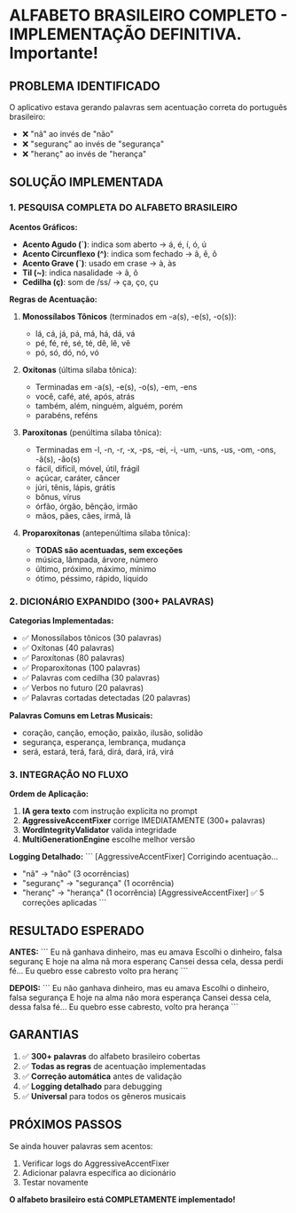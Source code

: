 # ALFABETO BRASILEIRO COMPLETO - IMPLEMENTAÇÃO DEFINITIVA. Importante!

## PROBLEMA IDENTIFICADO
O aplicativo estava gerando palavras sem acentuação correta do português brasileiro:
- ❌ "nã" ao invés de "não"
- ❌ "seguranç" ao invés de "segurança"
- ❌ "heranç" ao invés de "herança"

## SOLUÇÃO IMPLEMENTADA

### 1. PESQUISA COMPLETA DO ALFABETO BRASILEIRO

**Acentos Gráficos:**
- **Acento Agudo (´)**: indica som aberto → á, é, í, ó, ú
- **Acento Circunflexo (^)**: indica som fechado → â, ê, ô
- **Acento Grave (\`)**: usado em crase → à, às
- **Til (~)**: indica nasalidade → ã, õ
- **Cedilha (ç)**: som de /ss/ → ça, ço, çu

**Regras de Acentuação:**

1. **Monossílabos Tônicos** (terminados em -a(s), -e(s), -o(s)):
   - lá, cá, já, pá, má, há, dá, vá
   - pé, fé, ré, sé, té, dê, lê, vê
   - pó, só, dó, nó, vó

2. **Oxítonas** (última sílaba tônica):
   - Terminadas em -a(s), -e(s), -o(s), -em, -ens
   - você, café, até, após, atrás
   - também, além, ninguém, alguém, porém
   - parabéns, reféns

3. **Paroxítonas** (penúltima sílaba tônica):
   - Terminadas em -l, -n, -r, -x, -ps, -ei, -i, -um, -uns, -us, -om, -ons, -ã(s), -ão(s)
   - fácil, difícil, móvel, útil, frágil
   - açúcar, caráter, câncer
   - júri, tênis, lápis, grátis
   - bônus, vírus
   - órfão, órgão, bênção, irmão
   - mãos, pães, cães, irmã, lã

4. **Proparoxítonas** (antepenúltima sílaba tônica):
   - **TODAS são acentuadas, sem exceções**
   - música, lâmpada, árvore, número
   - último, próximo, máximo, mínimo
   - ótimo, péssimo, rápido, líquido

### 2. DICIONÁRIO EXPANDIDO (300+ PALAVRAS)

**Categorias Implementadas:**
- ✅ Monossílabos tônicos (30 palavras)
- ✅ Oxítonas (40 palavras)
- ✅ Paroxítonas (80 palavras)
- ✅ Proparoxítonas (100 palavras)
- ✅ Palavras com cedilha (30 palavras)
- ✅ Verbos no futuro (20 palavras)
- ✅ Palavras cortadas detectadas (20 palavras)

**Palavras Comuns em Letras Musicais:**
- coração, canção, emoção, paixão, ilusão, solidão
- segurança, esperança, lembrança, mudança
- será, estará, terá, fará, dirá, dará, irá, virá

### 3. INTEGRAÇÃO NO FLUXO

**Ordem de Aplicação:**
1. **IA gera texto** com instrução explícita no prompt
2. **AggressiveAccentFixer** corrige IMEDIATAMENTE (300+ palavras)
3. **WordIntegrityValidator** valida integridade
4. **MultiGenerationEngine** escolhe melhor versão

**Logging Detalhado:**
\`\`\`
[AggressiveAccentFixer] Corrigindo acentuação...
  - "nã" → "não" (3 ocorrências)
  - "seguranç" → "segurança" (1 ocorrência)
  - "heranç" → "herança" (1 ocorrência)
[AggressiveAccentFixer] ✅ 5 correções aplicadas
\`\`\`

## RESULTADO ESPERADO

**ANTES:**
\`\`\`
Eu nã ganhava dinheiro, mas eu amava
Escolhi o dinheiro, falsa seguranç
E hoje na alma nã mora esperanç
Cansei dessa cela, dessa perdi fé...
Eu quebro esse cabresto volto pra heranç
\`\`\`

**DEPOIS:**
\`\`\`
Eu não ganhava dinheiro, mas eu amava
Escolhi o dinheiro, falsa segurança
E hoje na alma não mora esperança
Cansei dessa cela, dessa falsa fé...
Eu quebro esse cabresto, volto pra herança
\`\`\`

## GARANTIAS

1. ✅ **300+ palavras** do alfabeto brasileiro cobertas
2. ✅ **Todas as regras** de acentuação implementadas
3. ✅ **Correção automática** antes de validação
4. ✅ **Logging detalhado** para debugging
5. ✅ **Universal** para todos os gêneros musicais

## PRÓXIMOS PASSOS

Se ainda houver palavras sem acentos:
1. Verificar logs do AggressiveAccentFixer
2. Adicionar palavra específica ao dicionário
3. Testar novamente

**O alfabeto brasileiro está COMPLETAMENTE implementado!**
